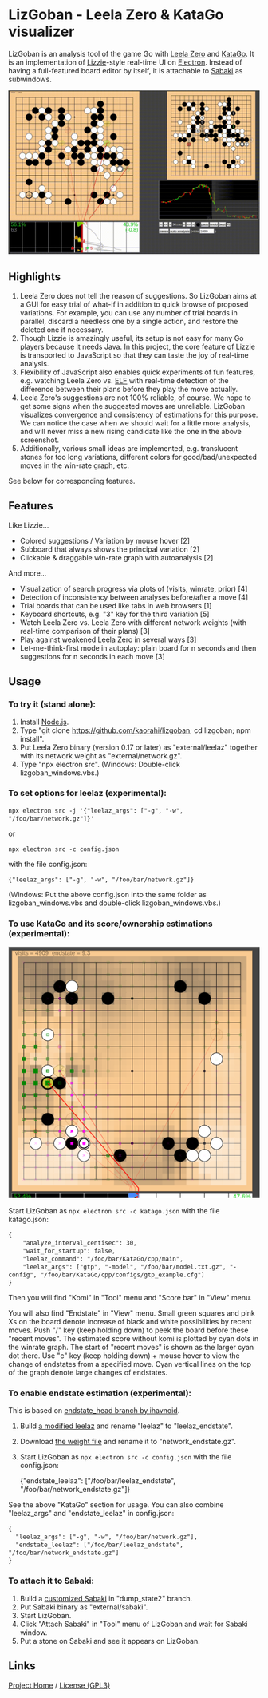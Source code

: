 # LizGoban - Leela Zero & KataGo visualizer

LizGoban is an analysis tool of the game Go with
[Leela Zero](https://github.com/gcp/leela-zero)
and [KataGo](https://github.com/lightvector/KataGo).
It is an implementation of
[Lizzie](https://github.com/featurecat/lizzie)-style real-time UI
on [Electron](https://electronjs.org/).
Instead of having a full-featured board editor by itself,
it is attachable to [Sabaki](https://sabaki.yichuanshen.de/)
as subwindows.

![screenshot](screen.gif)

## Highlights

1. Leela Zero does not tell the reason of suggestions. So LizGoban aims at a GUI for easy trial of what-if in addition to quick browse of proposed variations. For example, you can use any number of trial boards in parallel, discard a needless one by a single action, and restore the deleted one if necessary.
2. Though Lizzie is amazingly useful, its setup is not easy for many Go players because it needs Java. In this project, the core feature of Lizzie is transported to JavaScript so that they can taste the joy of real-time analysis.
3. Flexibility of JavaScript also enables quick experiments of fun features, e.g. watching Leela Zero vs. [ELF](https://facebook.ai/developers/tools/elf) with real-time detection of the difference between their plans before they play the move actually.
4. Leela Zero's suggestions are not 100% reliable, of course. We hope to get some signs when the suggested moves are unreliable. LizGoban visualizes convergence and consistency of estimations for this purpose. We can notice the case when we should wait for a little more analysis, and will never miss a new rising candidate like the one in the above screenshot.
5. Additionally, various small ideas are implemented, e.g. translucent stones for too long variations, different colors for good/bad/unexpected moves in the win-rate graph, etc.

See below for corresponding features.

## Features

Like Lizzie...

* Colored suggestions / Variation by mouse hover [2]
* Subboard that always shows the principal variation [2]
* Clickable & draggable win-rate graph with autoanalysis [2]

And more...

* Visualization of search progress via plots of (visits, winrate, prior) [4]
* Detection of inconsistency between analyses before/after a move [4]
* Trial boards that can be used like tabs in web browsers [1]
* Keyboard shortcuts, e.g. "3" key for the third variation [5]
* Watch Leela Zero vs. Leela Zero with different network weights (with real-time comparison of their plans) [3]
* Play against weakened Leela Zero in several ways [3]
* Let-me-think-first mode in autoplay: plain board for n seconds and then suggestions for n seconds in each move [3]

## Usage

### To try it (stand alone):

1. Install [Node.js](https://nodejs.org/).
2. Type "git clone https://github.com/kaorahi/lizgoban; cd lizgoban; npm install".
3. Put Leela Zero binary (version 0.17 or later) as "external/leelaz" together with its network weight as "external/network.gz".
4. Type "npx electron src". (Windows: Double-click lizgoban_windows.vbs.)

### To set options for leelaz (experimental):

    npx electron src -j '{"leelaz_args": ["-g", "-w", "/foo/bar/network.gz"]}'

or

    npx electron src -c config.json

with the file config.json:

    {"leelaz_args": ["-g", "-w", "/foo/bar/network.gz"]}

(Windows: Put the above config.json into the same folder as lizgoban_windows.vbs and double-click lizgoban_windows.vbs.)

### To use KataGo and its score/ownership estimations (experimental):

![The last white move increases possible black territories indirectly (small green squares).](katago.png)

Start LizGoban as `npx electron src -c katago.json` with the file katago.json:

    {
        "analyze_interval_centisec": 30,
        "wait_for_startup": false,
        "leelaz_command": "/foo/bar/KataGo/cpp/main",
        "leelaz_args": ["gtp", "-model", "/foo/bar/model.txt.gz", "-config", "/foo/bar/KataGo/cpp/configs/gtp_example.cfg"]
    }

Then you will find "Komi" in "Tool" menu and "Score bar" in "View" menu.

You will also find "Endstate" in "View" menu. Small green squares and pink Xs on the board denote increase of black and white possibilities by recent moves. Push "/" key (keep holding down) to peek the board before these "recent moves". The estimated score without komi is plotted by cyan dots in the winrate graph. The start of "recent moves" is shown as the larger cyan dot there. Use "c" key (keep holding down) + mouse hover to view the change of endstates from a specified move. Cyan vertical lines on the top of the graph denote large changes of endstates.

### To enable endstate estimation (experimental):

This is based on [endstate_head branch by ihavnoid](https://github.com/leela-zero/leela-zero/issues/2331).

1. Build [a modified leelaz](https://github.com/kaorahi/leela-zero/tree/endstate_map) and rename "leelaz" to "leelaz_endstate".
2. Download [the weight file](https://drive.google.com/open?id=1ZotPAUG0zz-y7K-e934AHyYF8_StWmyN) and rename it to "network_endstate.gz".
3. Start LizGoban as `npx electron src -c config.json` with the file config.json:

    {"endstate_leelaz": ["/foo/bar/leelaz_endstate", "/foo/bar/network_endstate.gz"]}

See the above "KataGo" section for usage.
You can also combine "leelaz_args" and "endstate_leelaz" in config.json:

    {
      "leelaz_args": ["-g", "-w", "/foo/bar/network.gz"],
      "endstate_leelaz": ["/foo/bar/leelaz_endstate", "/foo/bar/network_endstate.gz"]
    }

### To attach it to Sabaki:

1. Build a [customized Sabaki](https://github.com/kaorahi/Sabaki/tree/dump_state2) in "dump_state2" branch.
2. Put Sabaki binary as "external/sabaki".
3. Start LizGoban.
4. Click "Attach Sabaki" in "Tool" menu of LizGoban and wait for Sabaki window.
5. Put a stone on Sabaki and see it appears on LizGoban.

## Links

[Project Home](https://github.com/kaorahi/lizgoban) /
[License (GPL3)](https://github.com/kaorahi/lizgoban/blob/master/LICENSE.txt)
